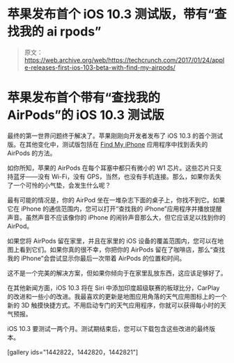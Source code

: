 # 苹果发布首个 iOS 10.3 测试版，带有“查找我的 ai rpods”

> 原文：<https://web.archive.org/web/https://techcrunch.com/2017/01/24/apple-releases-first-ios-103-beta-with-find-my-airpods/>

# 苹果发布首个带有“查找我的 AirPods”的 iOS 10.3 测试版

最终的第一世界问题终于解决了。苹果刚刚向开发者发布了 iOS 10.3 的首个测试版。在其他变化中，测试版包括在 [Find My iPhone](https://web.archive.org/web/20230404143600/https://www.apple.com/icloud/find-my-iphone.html) 应用程序中找到丢失的 AirPods 的方法。

如你所知，苹果的 AirPods 在每个耳塞中都只有微小的 W1 芯片。这些芯片只支持蓝牙——没有 Wi-Fi，没有 GPS，当然，也没有手机连接。那么，如果你丢失了一个可怜的小气垫，会发生什么呢？

最有可能的情况是，你的 AirPod 坐在一堆杂志下面的桌子上，你找不到它。如果它在 iPhone 的通信范围内，您可以打开“查找我的 iPhone”应用程序并播放提醒声音。虽然声音不应该像你的 iPhone 的闹铃声音那么大，但它应该足以找到你的 AirPod。

如果您将 AirPods 留在家里，并且在家里的 iOS 设备的覆盖范围内，您可以在地图上看到它们。如果你真的很不幸，你把你的 AirPods 留在了咖啡店，那么“查找我的 iPhone”会尝试显示你最后一次带着 AirPods 的位置和时间。

这不是一个完美的解决方案，但如果你倾向于在家里乱放东西，这应该足够好了。

在其他新闻方面，iOS 10.3 将在 Siri 中添加印度超级联赛的板球比分，CarPlay 的改进和一些小的改进。我最喜欢的更新是地图应用角落的天气应用图标上的一个新的 3D 触摸快捷方式。不用启动专门的天气应用程序，你就可以获得每小时的天气预报。

iOS 10.3 要测试一两个月。测试期结束后，您可以下载包含这些改进的最终版本。

[gallery ids="1442822，1442820，1442821"]